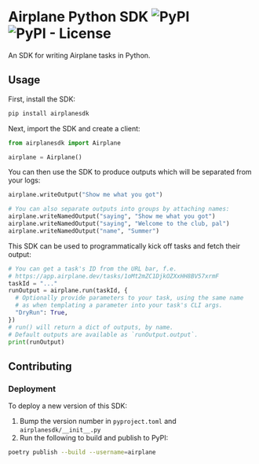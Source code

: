 # Airplane Python SDK ![PyPI](https://img.shields.io/pypi/v/airplanesdk) ![PyPI - License](https://img.shields.io/pypi/l/airplanesdk)

An SDK for writing Airplane tasks in Python.

## Usage

First, install the SDK:

```sh
pip install airplanesdk
```

Next, import the SDK and create a client:

```python
from airplanesdk import Airplane

airplane = Airplane()
```

You can then use the SDK to produce outputs which will be separated from your logs:

```python
airplane.writeOutput("Show me what you got")

# You can also separate outputs into groups by attaching names:
airplane.writeNamedOutput("saying", "Show me what you got")
airplane.writeNamedOutput("saying", "Welcome to the club, pal")
airplane.writeNamedOutput("name", "Summer")
```

This SDK can be used to programmatically kick off tasks and fetch their output:

```python
# You can get a task's ID from the URL bar, f.e.
# https://app.airplane.dev/tasks/1oMt2mZC1DjkOZXxHH8BV57xrmF
taskId = "..."
runOutput = airplane.run(taskId, {
  # Optionally provide parameters to your task, using the same name
  # as when templating a parameter into your task's CLI args.
  "DryRun": True,
})
# run() will return a dict of outputs, by name.
# Default outputs are available as `runOutput.output`.
print(runOutput)
```

## Contributing

### Deployment

To deploy a new version of this SDK:

1. Bump the version number in `pyproject.toml` and `airplanesdk/__init__.py`
2. Run the following to build and publish to PyPI:

```sh
poetry publish --build --username=airplane
```
